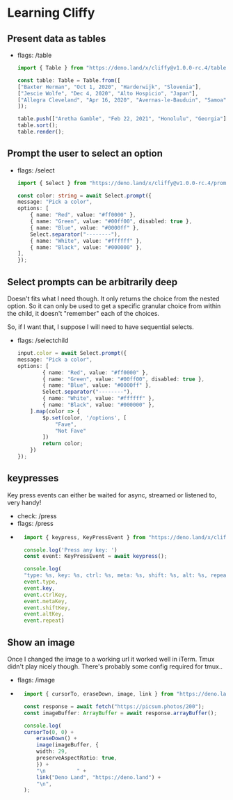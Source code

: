 # Learning Cliffy 

## Present data as tables
- flags: /table
    ```ts
    import { Table } from "https://deno.land/x/cliffy@v1.0.0-rc.4/table/mod.ts";

    const table: Table = Table.from([
    ["Baxter Herman", "Oct 1, 2020", "Harderwijk", "Slovenia"],
    ["Jescie Wolfe", "Dec 4, 2020", "Alto Hospicio", "Japan"],
    ["Allegra Cleveland", "Apr 16, 2020", "Avernas-le-Bauduin", "Samoa"],
    ]);

    table.push(["Aretha Gamble", "Feb 22, 2021", "Honolulu", "Georgia"]);
    table.sort();
    table.render();
    ```

## Prompt the user to select an option
- flags: /select
    ```ts
    import { Select } from "https://deno.land/x/cliffy@v1.0.0-rc.4/prompt/select.ts";

    const color: string = await Select.prompt({
    message: "Pick a color",
    options: [
        { name: "Red", value: "#ff0000" },
        { name: "Green", value: "#00ff00", disabled: true },
        { name: "Blue", value: "#0000ff" },
        Select.separator("--------"),
        { name: "White", value: "#ffffff" },
        { name: "Black", value: "#000000" },
    ],
    });
    ```

## Select prompts can be arbitrarily deep
Doesn't fits what I need though. It only returns the choice from the nested option. So it can only be used to get a specific granular choice from within the child, it doesn't "remember" each of the choices.

So, if I want that, I suppose I will need to have sequential selects.
- flags: /selectchild
    ```ts
    input.color = await Select.prompt({
    message: "Pick a color",
    options: [
            { name: "Red", value: "#ff0000" },
            { name: "Green", value: "#00ff00", disabled: true },
            { name: "Blue", value: "#0000ff" },
            Select.separator("--------"),
            { name: "White", value: "#ffffff" },
            { name: "Black", value: "#000000" },
        ].map(color => {
            $p.set(color, '/options', [
                "Fave",
                "Not Fave"
            ])
            return color;
        })
    });
    ```

## keypresses
Key press events can either be waited for async, streamed or listened to, very handy!
- check: /press
- flags: /press
- ```ts
    import { keypress, KeyPressEvent } from "https://deno.land/x/cliffy@v1.0.0-rc.4/keypress/mod.ts";

    console.log('Press any key: ')
    const event: KeyPressEvent = await keypress();

    console.log(
    "type: %s, key: %s, ctrl: %s, meta: %s, shift: %s, alt: %s, repeat: %s",
    event.type,
    event.key,
    event.ctrlKey,
    event.metaKey,
    event.shiftKey,
    event.altKey,
    event.repeat)
    ```

## Show an image
Once I changed the image to a working url it worked well in iTerm. Tmux didn't play nicely though. There's probably some config required for tmux..
- flags: /image
- ```ts
    import { cursorTo, eraseDown, image, link } from "https://deno.land/x/cliffy@v1.0.0-rc.4/ansi/ansi_escapes.ts";

    const response = await fetch("https://picsum.photos/200");
    const imageBuffer: ArrayBuffer = await response.arrayBuffer();

    console.log(
    cursorTo(0, 0) +
        eraseDown() +
        image(imageBuffer, {
        width: 29,
        preserveAspectRatio: true,
        }) +
        "\n          " +
        link("Deno Land", "https://deno.land") +
        "\n",
    );
    ```
